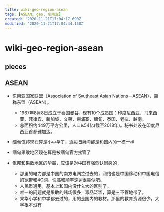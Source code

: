 ```yaml
---
title: wiki-geo-region-asean
tags: [ASEAN, geo, 东南亚]
created: '2020-11-21T17:04:17.690Z'
modified: '2020-11-21T17:04:44.150Z'
---
```


# wiki-geo-region-asean

## pieces

## ASEAN

- 东南亚国家联盟（Association of Southeast Asian Nations－ASEAN），简称东盟（ASEAN）。
  - 1967年8月8日成立于泰国曼谷，现有10个成员国：印度尼西亚、马来西亚、菲律宾、新加坡、文莱、柬埔寨、缅甸、泰国、老挝、越南。
  - 总面积约449万平方公里，人口6.54亿(截至2018年)。秘书处设在印度尼西亚首都雅加达。

- 缅甸佤邦现在算是小中华了，连每日新闻都是和国内的一模一样
- 缅甸果敢地区现在算是被缅甸官方接管了
- 佤邦和果敢地区的华裔，应该是对中国有强烈认同感的，
  - 那里的电力都是中国的南方电网拉过去的，网络也是中国移动和中国电信的宽带和4G网，快递和顺丰速运很类似吧。
  - 人民币通用，基本上和国内没什么大的区别了。
  - 唯一的问题就是果敢的赌场很多，毒品泛滥，算是三不管地带了。
  - 果华小学和中学都去过的，用的是国内的教材。那里的教育资源很少，大学根本没有
